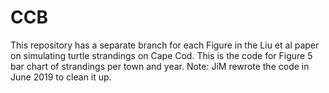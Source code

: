 # CCB
This repository has a separate branch for each Figure in the Liu et al paper on simulating turtle strandings on Cape Cod.
This is the code for Figure 5 bar chart of strandings per town and year.
Note: JiM rewrote the code in June 2019 to clean it up.

